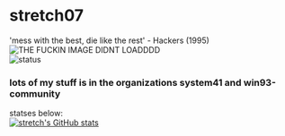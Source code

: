 # stretch07
'mess with the best, die like the rest' - Hackers (1995)  
![THE FUCKIN IMAGE DIDNT LOADDDD](https://komarev.com/ghpvc/?username=stretch07)  
![status](https://dev.discordprofiles.me/badge/status/732329913767559300)
### **lots of my stuff is in the organizations system41 and win93-community**

statses below:  
[![stretch's GitHub stats](https://github-readme-stats.vercel.app/api?username=stretch07)](https://github.com/anuraghazra/github-readme-stats)
